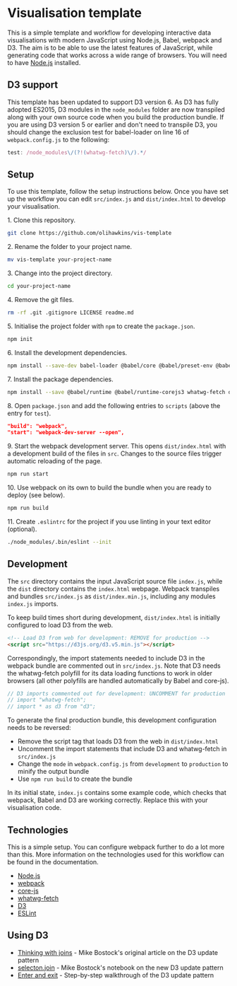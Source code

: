 # Visualisation template

This is a simple template and workflow for developing interactive data visualisations with modern JavaScript using Node.js, Babel, webpack and D3. The aim is to be able to use the latest features of JavaScript, while generating code that works across a wide range of browsers. You will need to have [Node.js](https://nodejs.org/) installed.

## D3 support

This template has been updated to support D3 version 6. As D3 has fully adopted ES2015, D3 modules in the `node_modules` folder are now transpiled along with your own source code when you build the production bundle. If you are using D3 version 5 or earlier and don't need to transpile D3, you should change the exclusion test for babel-loader on line 16 of `webpack.config.js` to the following:

```javascript
test: /node_modules\/(?!(whatwg-fetch)\/).*/
```

## Setup

To use this template, follow the setup instructions below. Once you have set up the workflow you can edit `src/index.js` and `dist/index.html` to develop your visualisation.

1\. Clone this repository.

```sh
git clone https://github.com/olihawkins/vis-template
```

2\. Rename the folder to your project name.

```sh
mv vis-template your-project-name
```

3\. Change into the project directory.

```sh
cd your-project-name
```

4\. Remove the git files.

```sh
rm -rf .git .gitignore LICENSE readme.md
```

5\. Initialise the project folder with `npm` to create the `package.json`.

```sh
npm init
```

6\. Install the development dependencies.

```sh
npm install --save-dev babel-loader @babel/core @babel/preset-env @babel/plugin-transform-runtime webpack webpack-cli webpack-dev-server eslint
```

7\. Install the package dependencies.

```sh
npm install --save @babel/runtime @babel/runtime-corejs3 whatwg-fetch d3
```

8\. Open `package.json` and add the following entries to `scripts` (above the entry for `test`).

```json
"build": "webpack",
"start": "webpack-dev-server --open",
```

9\. Start the webpack development server. This opens `dist/index.html` with a development build of the files in `src`. Changes to the source files trigger automatic reloading of the page.

```sh
npm run start
```

10\. Use webpack on its own to build the bundle when you are ready to deploy (see below).

```sh
npm run build
```

11\. Create `.eslintrc` for the project if you use linting in your text editor (optional).

```sh
./node_modules/.bin/eslint --init
```

## Development

The `src` directory contains the input JavaScript source file `index.js`, while the `dist` directory contains the `index.html` webpage. Webpack transpiles and bundles `src/index.js` as `dist/index.min.js`, including any modules `index.js` imports.

To keep build times short during development, `dist/index.html` is initially configured to load D3 from the web.

```html
<!-- Load D3 from web for development: REMOVE for production -->
<script src="https://d3js.org/d3.v5.min.js"></script>
```

Correspondingly, the import statements needed to include D3 in the webpack bundle are commented out in `src/index.js`. Note that D3 needs the whatwg-fetch polyfill for its data loading functions to work in older browsers (all other polyfills are handled automatically by Babel and core-js).

```javascript
// D3 imports commented out for development: UNCOMMENT for production
// import "whatwg-fetch";
// import * as d3 from "d3";
```

To generate the final production bundle, this development configuration needs to be reversed:

- Remove the script tag that loads D3 from the web in `dist/index.html`
- Uncomment the import statements that include D3 and whatwg-fetch in `src/index.js`
- Change the `mode` in `webpack.config.js` from `development` to `production` to minify the output bundle
- Use `npm run build` to create the bundle

In its initial state, `index.js` contains some example code, which checks that webpack, Babel and D3 are working correctly. Replace this with your visualisation code.

## Technologies

This is a simple setup. You can configure webpack further to do a lot more than this. More information on the technologies used for this workflow can be found in the documentation.

- [Node.js](https://nodejs.org/)
- [webpack](https://webpack.js.org/guides/getting-started/)
- [core-js](https://github.com/zloirock/core-js)
- [whatwg-fetch](https://github.com/github/fetch)
- [D3](https://d3js.org)
- [ESLint](https://eslint.org)

## Using D3

- [Thinking with joins](https://bost.ocks.org/mike/join/) - Mike Bostock's original article on the D3 update pattern
- [selecton.join](https://observablehq.com/@d3/selection-join) - Mike Bostock's notebook on the new D3 update pattern
- [Enter and exit](https://www.d3indepth.com/enterexit/) - Step-by-step walkthrough of the D3 update pattern
